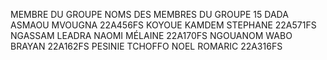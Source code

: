 MEMBRE DU GROUPE
NOMS DES MEMBRES DU GROUPE 15
DADA ASMAOU MVOUGNA 22A456FS
KOYOUE KAMDEM STEPHANE 22A571FS 
NGASSAM LEADRA NAOMI MÉLAINE 22A170FS 
NGOUANOM WABO BRAYAN 22A162FS 
PESINIE TCHOFFO NOEL ROMARIC 22A316FS
